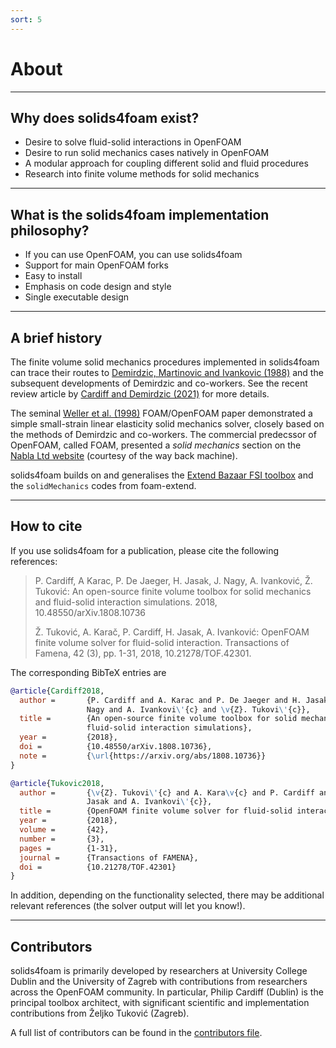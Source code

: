 ```yaml
---
sort: 5
---
```


# About

---

## Why does solids4foam exist?

- Desire to solve fluid-solid interactions in OpenFOAM
- Desire to run solid mechanics cases natively in OpenFOAM
- A modular approach for coupling different solid and fluid procedures
- Research into finite volume methods for solid mechanics

---

## What is the solids4foam implementation philosophy?

- If you can use OpenFOAM, you can use solids4foam
- Support for main OpenFOAM forks
- Easy to install
- Emphasis on code design and style
- Single executable design

---

## A brief history

<!-- markdown-link-check-disable -->

The finite volume solid mechanics procedures implemented in solids4foam can
trace their routes to
[Demirdzic, Martinovic and Ivankovic (1988)](https://tinyurl.com/demirdzic1988)
and the subsequent developments of Demirdzic and co-workers. See the recent
review article by
[Cardiff and Demirdzic (2021)](https://link.springer.com/article/10.1007/s11831-020-09523-0#citeas)
for more details.

The seminal
[Weller et al. (1998)](https://aip.scitation.org/doi/abs/10.1063/1.168744)
FOAM/OpenFOAM paper demonstrated a simple small-strain linear elasticity solid
mechanics solver, closely based on the methods of Demirdzic and co-workers. The
commercial predecssor of OpenFOAM, called FOAM, presented a _solid mechanics_
section on the
[Nabla Ltd website](https://web.archive.org/web/20041217102538/http://www.nabla.co.uk/main/solids.html#solids)
(courtesy of the way back machine).

solids4foam builds on and generalises the
[Extend Bazaar FSI toolbox](https://tinyurl.com/extendBazaar) and the
`solidMechanics` codes from foam-extend.

<!-- markdown-link-check-enable -->

---

## How to cite

If you use solids4foam for a publication, please cite the following references:

> P. Cardiff, A Karac, P. De Jaeger, H. Jasak, J. Nagy, A. Ivanković, Ž.
> Tuković: An open-source finite volume toolbox for solid mechanics and
> fluid-solid interaction simulations. 2018, 10.48550/arXiv.1808.10736
>
> Ž. Tuković, A. Karač, P. Cardiff, H. Jasak, A. Ivanković: OpenFOAM finite
> volume solver for fluid-solid interaction. Transactions of Famena, 42 (3), pp.
> 1-31, 2018, 10.21278/TOF.42301.

The corresponding BibTeX entries are

```bibtex
@article{Cardiff2018,
  author =       {P. Cardiff and A. Karac and P. De Jaeger and H. Jasak and J.
                 Nagy and A. Ivankovi\'{c} and \v{Z}. Tukovi\'{c}},
  title =        {An open-source finite volume toolbox for solid mechanics and
                 fluid-solid interaction simulations},
  year =         {2018},
  doi =          {10.48550/arXiv.1808.10736},
  note =         {\url{https://arxiv.org/abs/1808.10736}}
}

@article{Tukovic2018,
  author =       {\v{Z}. Tukovi\'{c} and A. Kara\v{c} and P. Cardiff and H.
                 Jasak and A. Ivankovi\'{c}},
  title =        {OpenFOAM finite volume solver for fluid-solid interaction},
  year =         {2018},
  volume =       {42},
  number =       {3},
  pages =        {1-31},
  journal =      {Transactions of FAMENA},
  doi =          {10.21278/TOF.42301}
}
```

In addition, depending on the functionality selected, there may be additional
relevant references (the solver output will let you know!).

---

## Contributors

solids4foam is primarily developed by researchers at University College Dublin
and the University of Zagreb with contributions from researchers across the
OpenFOAM community. In particular, Philip Cardiff (Dublin) is the principal
toolbox architect, with significant scientific and implementation contributions
from Željko Tuković (Zagreb).

A full list of contributors can be found in the
[contributors file](./CONTRIBUTORS.md).
